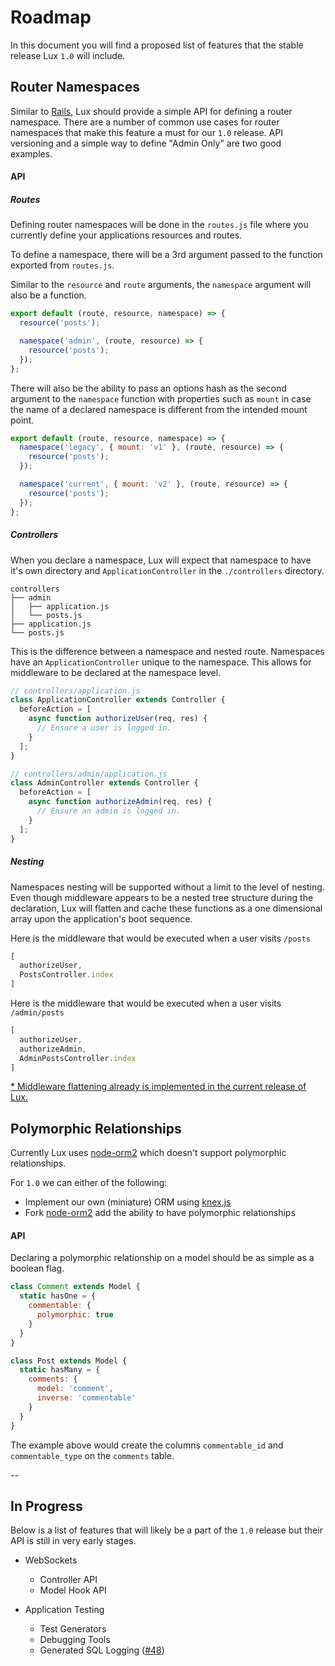 # Roadmap

In this document you will find a proposed list of features that the stable
release Lux `1.0` will include.


## Router Namespaces

Similar to [Rails](http://guides.rubyonrails.org/routing.html#controller-namespaces-and-routing), Lux should provide a simple API for defining a router namespace. There are a number of common use cases for router namespaces that make this feature a must for our `1.0` release. API versioning and a simple way to define "Admin Only" are two good examples.

#### API

##### Routes

Defining router namespaces will be done in the `routes.js` file where you currently define your applications resources and routes.

To define a namespace, there will be a 3rd argument passed to the function exported from `routes.js`.

Similar to the `resource` and `route` arguments, the `namespace` argument will also be a function.

```javascript
export default (route, resource, namespace) => {
  resource('posts');

  namespace('admin', (route, resource) => {
    resource('posts');
  });
};
```

There will also be the ability to pass an options hash as the second argument to the `namespace` function with properties such as `mount` in case the name of a declared namespace is different from the intended mount point.

```javascript
export default (route, resource, namespace) => {
  namespace('legacy', { mount: 'v1' }, (route, resource) => {
    resource('posts');
  });

  namespace('current', { mount: 'v2' }, (route, resource) => {
    resource('posts');
  });
};
```

##### Controllers

When you declare a namespace, Lux will expect that namespace to have it's own directory and `ApplicationController` in the `./controllers` directory.

```
controllers
├── admin
│   ├── application.js
│   └── posts.js
├── application.js
└── posts.js
```

This is the difference between a namespace and nested route. Namespaces have an `ApplicationController` unique to the namespace. This allows for middleware to be declared at the namespace level.

```javascript
// controllers/application.js
class ApplicationController extends Controller {
  beforeAction = [
    async function authorizeUser(req, res) {
      // Ensure a user is logged in.
    }
  ];
}

// controllers/admin/application.js
class AdminController extends Controller {
  beforeAction = [
    async function authorizeAdmin(req, res) {
      // Ensure an admin is logged in.
    }
  ];
}
```

##### Nesting

Namespaces nesting will be supported without a limit to the level of nesting. Even though middleware appears to be a nested tree structure during the declaration, Lux will flatten and cache these functions as a one dimensional array upon the application's boot sequence.

Here is the middleware that would be executed when a user visits `/posts`

```javascript
[
  authorizeUser,
  PostsController.index
]
```

Here is the middleware that would be executed when a user visits `/admin/posts`

```javascript
[
  authorizeUser,
  authorizeAdmin,
  AdminPostsController.index
]
```

[\* Middleware flattening already is implemented in the current release of Lux.](https://github.com/postlight/lux/blob/master/src/packages/controller/decorators/action.js)


## Polymorphic Relationships

Currently Lux uses [node-orm2](http://dresende.github.io/node-orm2/) which doesn't support polymorphic relationships.

For `1.0` we can either of the following:

- Implement our own (miniature) ORM using [knex.js](http://knexjs.org/)
- Fork [node-orm2](http://dresende.github.io/node-orm2/) add the ability to have polymorphic relationships


#### API

Declaring a polymorphic relationship on a model should be as simple as a boolean flag.

```javascript
class Comment extends Model {
  static hasOne = {
    commentable: {
      polymorphic: true
    }
  }
}

class Post extends Model {
  static hasMany = {
    comments: {
      model: 'comment',
      inverse: 'commentable'
    }
  }
}
```

The example above would create the columns `commentable_id` and `commentable_type` on the `comments` table.


--


## In Progress

Below is a list of features that will likely be a part of the `1.0` release but their API is still in very early stages.

- WebSockets
  - Controller API
  - Model Hook API

- Application Testing
  - Test Generators
  - Debugging Tools
  - Generated SQL Logging ([#48](https://github.com/postlight/lux/issues/48))
